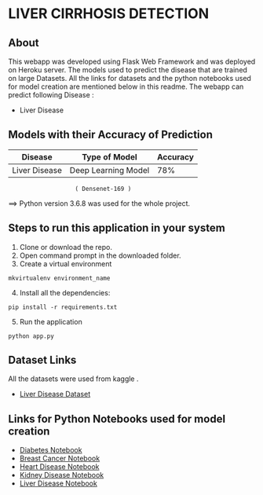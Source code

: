 # LIVER CIRRHOSIS DETECTION

## About

This webapp was developed using Flask Web Framework and was deployed on Heroku server. The models used to predict the disease that are trained on large Datasets. All the links for datasets and the python notebooks used for model creation are mentioned below in this readme. The webapp can predict following Disease :

- Liver Disease

## Models with their Accuracy of Prediction

| Disease        | Type of Model            | Accuracy |
| -------------- | ------------------------ | -------- |
| Liver Disease  | Deep Learning Model      | 78%      |
                       ( Densenet-169 )
                       
==> Python version 3.6.8 was used for the whole project.<br>

## Steps to run this application in your system

1. Clone or download the repo.
2. Open command prompt in the downloaded folder.
3. Create a virtual environment

```
mkvirtualenv environment_name
```

4. Install all the dependencies:

```
pip install -r requirements.txt
```

5. Run the application

```
python app.py
```

## Dataset Links

All the datasets were used from kaggle .
- [Liver Disease Dataset](https://www.kaggle.com/uciml/indian-liver-patient-records)

## Links for Python Notebooks used for model creation

- [Diabetes Notebook](https://github.com/venugopalkadamba/Multi_Disease_Predictor/blob/master/Python%20Notebooks/Diabetes_Prediction.ipynb)
- [Breast Cancer Notebook](https://github.com/venugopalkadamba/Multi_Disease_Predictor/blob/master/Python%20Notebooks/Cancer_Prediction.ipynb)
- [Heart Disease Notebook](https://github.com/venugopalkadamba/Multi_Disease_Predictor/blob/master/Python%20Notebooks/Heart_Disease_Prediction.ipynb)
- [Kidney Disease Notebook](https://github.com/venugopalkadamba/Multi_Disease_Predictor/blob/master/Python%20Notebooks/Kidney_Disease_Prediction.ipynb)
- [Liver Disease Notebook](https://github.com/venugopalkadamba/Multi_Disease_Predictor/blob/master/Python%20Notebooks/Liver_Disease_Prediction.ipynb)
